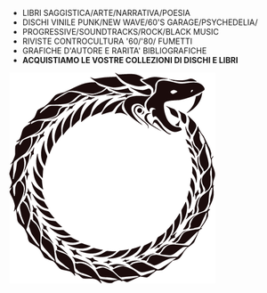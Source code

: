 ---
---

- LIBRI SAGGISTICA/ARTE/NARRATIVA/POESIA
- DISCHI VINILE PUNK/NEW WAVE/60'S GARAGE/PSYCHEDELIA/
- PROGRESSIVE/SOUNDTRACKS/ROCK/BLACK MUSIC
- RIVISTE CONTROCULTURA '60/'80/ FUMETTI
- GRAFICHE D'AUTORE E RARITA' BIBLIOGRAFICHE
- **ACQUISTIAMO LE VOSTRE COLLEZIONI DI DISCHI E LIBRI**

![OROBORO](/images/oroboro-squame.png "OROBORO")
